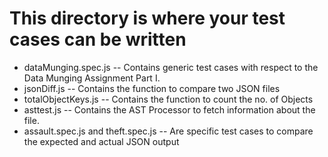 # This directory is where your test cases can be written

- dataMunging.spec.js -- Contains generic test cases with respect to the Data Munging Assignment Part I.
- jsonDiff.js -- Contains the function to compare two JSON files
- totalObjectKeys.js -- Contains the function to count the no. of Objects
- asttest.js -- Contains the AST Processor to fetch information about the file.
- assault.spec.js and theft.spec.js -- Are specific test cases to compare the expected and actual JSON output
